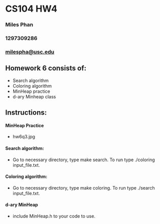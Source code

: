 # CS104 HW4
### Miles Phan
### 1297309286
### milespha@usc.edu

## Homework 6 consists of:
- Search algorithm
- Coloring algorithm
- MinHeap practice
- d-ary Minheap class

## Instructions:
#### MinHeap Practice
- hw6q3.jpg

#### Search algorithm:
- Go to necessary directory, type make search. To run type ./coloring input_file.txt.

#### Coloring algorithm: 
- Go to necessary directory, type make coloring. To run type ./search input_file.txt.

#### d-ary MinHeap
- include MinHeap.h to your code to use.

